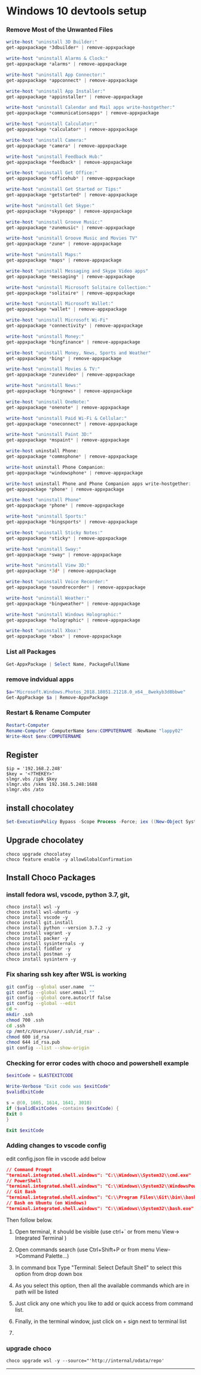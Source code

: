 ﻿
# Windows 10 devtools setup

### Remove Most of the Unwanted Files

```powershell
write-host "uninstall 3D Builder:"
get-appxpackage *3dbuilder* | remove-appxpackage

write-host "uninstall Alarms & Clock:"
get-appxpackage *alarms* | remove-appxpackage

write-host "uninstall App Connector:"
get-appxpackage *appconnect* | remove-appxpackage

write-host "uninstall App Installer:"
get-appxpackage *appinstaller* | remove-appxpackage

write-host "uninstall Calendar and Mail apps write-hostgether:"
get-appxpackage *communicationsapps* | remove-appxpackage

write-host "uninstall Calculator:"
get-appxpackage *calculator* | remove-appxpackage

write-host "uninstall Camera:"
get-appxpackage *camera* | remove-appxpackage

write-host "uninstall Feedback Hub:"
get-appxpackage *feedback* | remove-appxpackage

write-host "uninstall Get Office:"
get-appxpackage *officehub* | remove-appxpackage

write-host "uninstall Get Started or Tips:"
get-appxpackage *getstarted* | remove-appxpackage

write-host "uninstall Get Skype:"
get-appxpackage *skypeapp* | remove-appxpackage

write-host "uninstall Groove Music:"
get-appxpackage *zunemusic* | remove-appxpackage

write-host "uninstall Groove Music and Movies TV"
get-appxpackage *zune* | remove-appxpackage

write-host "uninstall Maps:"
get-appxpackage *maps* | remove-appxpackage

write-host "uninstall Messaging and Skype Video apps"
get-appxpackage *messaging* | remove-appxpackage

write-host "uninstall Microsoft Solitaire Collection:"
get-appxpackage *solitaire* | remove-appxpackage

write-host "uninstall Microsoft Wallet:"
get-appxpackage *wallet* | remove-appxpackage

write-host "uninstall Microsoft Wi-Fi"
get-appxpackage *connectivity* | remove-appxpackage

write-host "uninstall Money:"
get-appxpackage *bingfinance* | remove-appxpackage

write-host "uninstall Money, News, Sports and Weather"
get-appxpackage *bing* | remove-appxpackage

write-host "uninstall Movies & TV:"
get-appxpackage *zunevideo* | remove-appxpackage

write-host "uninstall News:"
get-appxpackage *bingnews* | remove-appxpackage

write-host "uninstall OneNote:"
get-appxpackage *onenote* | remove-appxpackage

write-host "uninstall Paid Wi-Fi & Cellular:"
get-appxpackage *oneconnect* | remove-appxpackage

write-host "uninstall Paint 3D:"
get-appxpackage *mspaint* | remove-appxpackage

write-host uninstall Phone:
get-appxpackage *commsphone* | remove-appxpackage

write-host uninstall Phone Companion:
get-appxpackage *windowsphone* | remove-appxpackage

write-host uninstall Phone and Phone Companion apps write-hostgether:
get-appxpackage *phone* | remove-appxpackage

write-host "uninstall Phone"
get-appxpackage *phone* | remove-appxpackage

write-host "uninstall Sports:"
get-appxpackage *bingsports* | remove-appxpackage

write-host "uninstall Sticky Notes:"
get-appxpackage *sticky* | remove-appxpackage

write-host "uninstall Sway:"
get-appxpackage *sway* | remove-appxpackage

write-host "uninstall View 3D:"
get-appxpackage *3d* | remove-appxpackage

write-host "uninstall Voice Recorder:"
get-appxpackage *soundrecorder* | remove-appxpackage

write-host "uninstall Weather:"
get-appxpackage *bingweather* | remove-appxpackage

write-host "uninstall Windows Holographic:"
get-appxpackage *holographic* | remove-appxpackage

write-host "uninstall Xbox:"
get-appxpackage *xbox* | remove-appxpackage
```

### List all Packages

```powershell
Get-AppxPackage | Select Name, PackageFullName
```

### remove indvidual apps

```powershell
$a="Microsoft.Windows.Photos_2018.18051.21218.0_x64__8wekyb3d8bbwe"
Get-AppPackage $a | Remove-AppxPackage
```

### Restart & Rename Computer

```powershell
Restart-Computer 
Rename-Computer -ComputerName $env:COMPUTERNAME -NewName "lappy02"
Write-Host $env:COMPUTERNAME
```

## Register 

```command
$ip = '192.168.2.248'
$key = '<?THEKEY>'
slmgr.vbs /ipk $key
slmgr.vbs /skms 192.168.5.248:1688
slmgr.vbs /ato
```

## install chocolatey

```powershell
Set-ExecutionPolicy Bypass -Scope Process -Force; iex ((New-Object System.Net.WebClient).DownloadString('https://chocolatey.org/install.ps1'))
```

## Upgrade chocolatey

```command
choco upgrade chocolatey
choco feature enable -y allowGlobalConfirmation
```

## Install Choco Packages  

### install fedora wsl, vscode, python 3.7, git,  

```command
choco install wsl -y
choco install wsl-ubuntu -y
choco install vscode -y
choco install git.install
choco install python --version 3.7.2 -y
choco install vagrant -y
choco install packer -y
choco install sysinternals -y
choco install fiddler -y
choco install postman -y
choco install sysintern -y
```

### Fix sharing ssh key after WSL is working 

```bash
git config --global user.name  ""
git config --global user.email ""
git config --global core.autocrlf false
git config --global --edit
cd ~
mkdir .ssh
chmod 700 .ssh
cd .ssh
cp /mnt/c/Users/user/.ssh/id_rsa* .
chmod 600 id_rsa
chmod 644 id_rsa.pub
git config --list --show-origin
```


### Checking for error codes with choco and powershell example
```powershell
$exitCode = $LASTEXITCODE

Write-Verbose "Exit code was $exitCode"
$validExitCode

s = @(0, 1605, 1614, 1641, 3010)
if ($validExitCodes -contains $exitCode) {
Exit 0
}

Exit $exitCode
```

### Adding changes to vscode config

edit config.json file in vscode add below

```json
// Command Prompt
"terminal.integrated.shell.windows": "C:\\Windows\\System32\\cmd.exe"
// PowerShell
"terminal.integrated.shell.windows": "C:\\Windows\\System32\\WindowsPowerShell\\v1.0\\powershell.exe"
// Git Bash
"terminal.integrated.shell.windows": "C:\\Program Files\\Git\\bin\\bash.exe"
// Bash on Ubuntu (on Windows)
"terminal.integrated.shell.windows": "C:\\Windows\\System32\\bash.exe"
```

Then follow below.

1. Open terminal, it should be visible (use ctrl+` or from menu View-> Integrated Terminal )

2. Open commands search (use Ctrl+Shift+P or from menu View->Command Palette...)

3. In command box Type "Terminal: Select Default Shell" to select this option from drop down box

4. As you select this option, then all the available commands which are in path will be listed

5. Just click any one which you like to add or quick access from command list.

6. Finally, in the terminal window, just click on + sign next to terminal list

7. 

### upgrade choco
```command
choco upgrade wsl -y --source="'http://internal/odata/repo'
```
---

